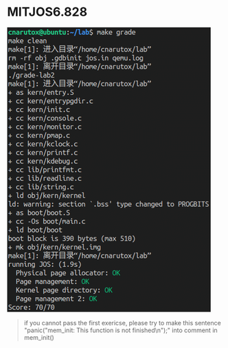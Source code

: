 # MITJOS6.828
![Image text](https://raw.githubusercontent.com/cnarutox/MITJOS6.828/lab2/image/make%20grade.bmp)

> if you cannot pass the first exericse, please try to make this sentence "panic("mem_init: This function is not finished\n");" into comment in mem_init()
